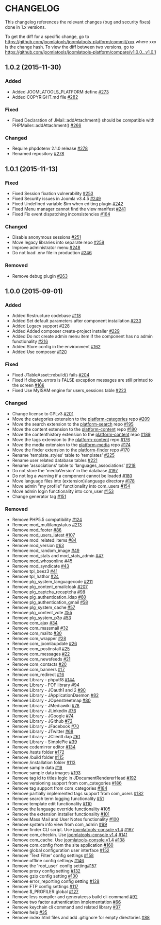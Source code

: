 CHANGELOG
=========

This changelog references the relevant changes (bug and security fixes) done in 1.x versions.

To get the diff for a specific change, go to https://github.com/joomlatools/joomlatools-platform/commit/xxx where xxx is the change hash.
To view the diff between two versions, go to https://github.com/joomlatools/joomlatools-platform/compare/v1.0.0...v1.0.1

## 1.0.2 (2015-11-30)

### Added

* Added JOOMLATOOLS_PLATFORM define [#273](https://github.com/joomlatools/joomlatools-platform/issues/273)
* Added COPYRIGHT.md file [#282](https://github.com/joomlatools/joomlatools-platform/issues/282)

### Fixed 

* Fixed Declaration of JMail::addAttachment() should be compatible with PHPMailer::addAttachment() [#266](https://github.com/joomlatools/joomlatools-platform/issues/266)

### Changed

* Require phpdotenv 2.1.0 release [#278](https://github.com/joomlatools/joomlatools-platform/issues/276)
* Renamed repository [#278](https://github.com/joomlatools/joomlatools-platform/issues/278)

## 1.0.1 (2015-11-13)

### Fixed

* Fixed Session fixation vulnerability [#253](https://github.com/joomlatools/joomlatools-platform/issues/253)
* Fixed Security issues in Joomla v3.4.5 [#249](https://github.com/joomlatools/joomlatools-platform/issues/249)
* Fixed Undefined variable $im when editing plugin [#242](https://github.com/joomlatools/joomlatools-platform/issues/242)
* Fixed Menu manager cannot find the view manifest [#241](https://github.com/joomlatools/joomlatools-platform/issues/241)
* Fixed Fix event dispatching inconsistencies [#164](https://github.com/joomlatools/joomlatools-platform/issues/164)

### Changed

* Disable anonymous sessions [#251](https://github.com/joomlatools/joomlatools-platform/issues/251)
* Move legacy libraries into separate repo [#258](https://github.com/joomlatools/joomlatools-platform/issues/258)
* Improve administrator menu [#248](https://github.com/joomlatools/joomlatools-platform/issues/248)
* Do not load .env file in production [#246](https://github.com/joomlatools/joomlatools-platform/issues/246)

### Removed

* Remove debug plugin [#263](https://github.com/joomlatools/joomlatools-platform/pull/263)

## 1.0.0 (2015-09-01)

### Added

* Added Restructure codebase [#118](https://github.com/joomlatools/joomlatools-platform/pull/118)
* Added Set default parameters after component installation [#233](https://github.com/joomlatools/joomlatools-platform/pull/233)
* Added Legacy support [#228](https://github.com/joomlatools/joomlatools-platform/pull/228)
* Added Added composer create-project installer [#229](https://github.com/joomlatools/joomlatools-platform/pull/229)
* Added Do not create admin menu item if the component has no admin functionality [#216](https://github.com/joomlatools/joomlatools-platform/pull/216)
* Added Store config in the environment [#162](https://github.com/joomlatools/joomlatools-platform/pull/162)
* Added Use composer [#120](https://github.com/joomlatools/joomlatools-platform/pull/120)

### Fixed

* Fixed JTableAsset::rebuild() fails [#204](https://github.com/joomlatools/joomlatools-platform/pull/204)
* Fixed If display_errors is FALSE exception messages are still printed to the screen [#168](https://github.com/joomlatools/joomlatools-platform/pull/168)
* Fixed Use MyISAM engine for users_sessions table [#223](https://github.com/joomlatools/joomlatools-platform/pull/223)

### Changed

* Change license to GPLv3 [#201](https://github.com/joomlatools/joomlatools-platform/pull/201)
* Move the categories extension to the [platform-categories] repo [#209](https://github.com/joomlatools/joomlatools-platform/pull/209)
* Move the search extension to the [platform-search] repo [#195](https://github.com/joomlatools/joomlatools-platform/pull/195)
* Move the content extension to the [platform-content] repo [#180](https://github.com/joomlatools/joomlatools-platform/pull/180)
* Move the contenthistory extension to the [platform-content] repo [#189](https://github.com/joomlatools/joomlatools-platform/pull/189)
* Move the tags extension to the [platform-content] repo [#176](https://github.com/joomlatools/joomlatools-platform/pull/176)
* Move the media extension to the [platform-media] repo [#174](https://github.com/joomlatools/joomlatools-platform/pull/174)
* Move the finder extension to the [platform-finder] repo [#170](https://github.com/joomlatools/joomlatools-platform/pull/170)
* Rename 'template_styles' table to 'templates' [#225](https://github.com/joomlatools/joomlatools-platform/pull/225)
* Rename user related database tables [#221](https://github.com/joomlatools/joomlatools-platform/pull/221)
* Rename 'associations' table to 'languages_associations' [#218](https://github.com/joomlatools/joomlatools-platform/pull/218)
* Do not store the 'mediaVersion' in the database [#197](https://github.com/joomlatools/joomlatools-platform/pull/197)
* Do not log a warning if a component cannot be loaded [#180](https://github.com/joomlatools/joomlatools-platform/pull/180)
* Move language files into (extension)/language directory [#178](https://github.com/joomlatools/joomlatools-platform/pull/178)
* Move admin "my profile" functionality into com_users [#154](https://github.com/joomlatools/joomlatools-platform/pull/154)
* Move admin login functionality into com_user [#153](https://github.com/joomlatools/joomlatools-platform/pull/153)
* Change generator tag [#151](https://github.com/joomlatools/joomlatools-platform/pull/151)

### Removed

* Remove PHP5.5 compatibility [#124](https://github.com/joomlatools/joomlatools-platform/pull/124)
* Remove mod_multilangstatus [#213](https://github.com/joomlatools/joomlatools-platform/pull/213)
* Remove mod_footer [#86](https://github.com/joomlatools/joomlatools-platform/pull/86)
* Remove mod_users_latest [#107](https://github.com/joomlatools/joomlatools-platform/pull/107)
* Remove mod_related_items [#84](https://github.com/joomlatools/joomlatools-platform/pull/84)
* Remove mod_version [#63](https://github.com/joomlatools/joomlatools-platform/pull/63)
* Remove mod_random_image [#49](https://github.com/joomlatools/joomlatools-platform/pull/49)
* Remove mod_stats and mod_stats_admin [#47](https://github.com/joomlatools/joomlatools-platform/pull/47)
* Remove mod_whosonline [#45](https://github.com/joomlatools/joomlatools-platform/pull/45)
* Remove mod_syndicate [#43](https://github.com/joomlatools/joomlatools-platform/pull/43)
* Remove tpl_beez3 [#41](https://github.com/joomlatools/joomlatools-platform/pull/41)
* Remove tpl_hathor [#24](https://github.com/joomlatools/joomlatools-platform/pull/24)
* Remove plg_system_languagecode [#211](https://github.com/joomlatools/joomlatools-platform/pull/211)
* Remove plg_content_emailcloak [#207](https://github.com/joomlatools/joomlatools-platform/pull/207)
* Remove plg_captcha_recaptcha [#98](https://github.com/joomlatools/joomlatools-platform/pull/98)
* Remove plg_authentication_ldap [#60](https://github.com/joomlatools/joomlatools-platform/pull/60)
* Remove plg_authentication_gmail [#58](https://github.com/joomlatools/joomlatools-platform/pull/58)
* Remove plg_system_cache [#57](https://github.com/joomlatools/joomlatools-platform/pull/57)
* Remove plg_content_vote [#55](https://github.com/joomlatools/joomlatools-platform/pull/55)
* Remove plg_system_p3p [#53](https://github.com/joomlatools/joomlatools-platform/pull/53)
* Remove com_ajax [#34](https://github.com/joomlatools/joomlatools-platform/pull/34)
* Remove com_massmail [#32](https://github.com/joomlatools/joomlatools-platform/pull/32)
* Remove com_mailto [#30](https://github.com/joomlatools/joomlatools-platform/pull/30)
* Remove com_wrapper [#28](https://github.com/joomlatools/joomlatools-platform/pull/28)
* Remove com_joomlaupdate [#26](https://github.com/joomlatools/joomlatools-platform/pull/26)
* Remove com_postinstall [#25](https://github.com/joomlatools/joomlatools-platform/pull/25)
* Remove com_messages [#22](https://github.com/joomlatools/joomlatools-platform/pull/22)
* Remove com_newsfeeds [#21](https://github.com/joomlatools/joomlatools-platform/pull/21)
* Remove com_contacts [#20](https://github.com/joomlatools/joomlatools-platform/pull/20)
* Remove com_banners [#17](https://github.com/joomlatools/joomlatools-platform/pull/17)
* Remove com_redirect [#16](https://github.com/joomlatools/joomlatools-platform/pull/16)
* Remove Library - phputf8 [#144](https://github.com/joomlatools/joomlatools-platform/pull/144)
* Remove Library - FOF library [#94](https://github.com/joomlatools/joomlatools-platform/pull/94)
* Remove Library - JOauth1 and 2 [#90](https://github.com/joomlatools/joomlatools-platform/pull/90)
* Remove Library - JApplicationDaemon [#82](https://github.com/joomlatools/joomlatools-platform/pull/82)
* Remove Library - JOpenstreetmap [#80](https://github.com/joomlatools/joomlatools-platform/pull/80)
* Remove Library - JMediawiki [#78](https://github.com/joomlatools/joomlatools-platform/pull/78)
* Remove Library - JLinkedin [#76](https://github.com/joomlatools/joomlatools-platform/pull/76)
* Remove Library - JGoogle [#74](https://github.com/joomlatools/joomlatools-platform/pull/74)
* Remove Library - JGithub [#72](https://github.com/joomlatools/joomlatools-platform/pull/72)
* Remove Library - JFacebook [#70](https://github.com/joomlatools/joomlatools-platform/pull/70)
* Remove Library - JTwitter [#68](https://github.com/joomlatools/joomlatools-platform/pull/68)
* Remove Library - JClientLdap [#61](https://github.com/joomlatools/joomlatools-platform/pull/61)
* Remove Library - SimplePie [#39](https://github.com/joomlatools/joomlatools-platform/pull/39)
* Remove codemirror editor [#134](https://github.com/joomlatools/joomlatools-platform/pull/134)
* Remove /tests folder [#172](https://github.com/joomlatools/joomlatools-platform/pull/172)
* Remove /build folder [#115](https://github.com/joomlatools/joomlatools-platform/pull/115)
* Remove /installation folder [#113](https://github.com/joomlatools/joomlatools-platform/pull/113)
* Remove sample data  [#19](https://github.com/joomlatools/joomlatools-platform/pull/19)
* Remove sample data images [#193](https://github.com/joomlatools/joomlatools-platform/pull/193)
* Remove tag id to titles logic in JDocumentRendererHead [#192](https://github.com/joomlatools/joomlatools-platform/pull/192)
* Remove versioning support from com_categories [#186](https://github.com/joomlatools/joomlatools-platform/pull/186)
* Remove tag support from com_categories [#184](https://github.com/joomlatools/joomlatools-platform/pull/184)
* Remove partially implemented tags support from com_users [#182](https://github.com/joomlatools/joomlatools-platform/pull/182)
* Remove search term logging functionality [#51](https://github.com/joomlatools/joomlatools-platform/pull/51)
* Remove template edit functionality [#110](https://github.com/joomlatools/joomlatools-platform/pull/110)
* Remove the language override functionality [#105](https://github.com/joomlatools/joomlatools-platform/pull/105)
* Remove the extension installer functionality [#101](https://github.com/joomlatools/joomlatools-platform/pull/101)
* Remove Mass Mail and User Notes functionality [#100](https://github.com/joomlatools/joomlatools-platform/pull/100)
* Remove system info view from com_admin [#99](https://github.com/joomlatools/joomlatools-platform/pull/99)
* Remove finder CLI script. Use [joomlatools-console v1.4] [#167](https://github.com/joomlatools/joomlatools-platform/pull/167)
* Remove com_checkin. Use [joomlatools-console v1.4] [#141](https://github.com/joomlatools/joomlatools-platform/pull/141)
* Remove com_cache. Use [joomlatools-console v1.4] [#138](https://github.com/joomlatools/joomlatools-platform/pull/138)
* Remove com_config from the site application [#160](https://github.com/joomlatools/joomlatools-platform/pull/160)
* Remove global configuration user interface [#152](https://github.com/joomlatools/joomlatools-platform/pull/152)
* Remove 'Text Filter' config settings [#158](https://github.com/joomlatools/joomlatools-platform/pull/158)
* Remove offline config settings [#146](https://github.com/joomlatools/joomlatools-platform/pull/146)
* Remove the 'root_user' config setting[#157](https://github.com/joomlatools/joomlatools-platform/pull/157)
* Remove proxy config setting [#132](https://github.com/joomlatools/joomlatools-platform/pull/132)
* Remove gzip config setting [#130](https://github.com/joomlatools/joomlatools-platform/pull/130)
* Remove error_reporting config setting [#128](https://github.com/joomlatools/joomlatools-platform/pull/128)
* Remove FTP config settings [#117](https://github.com/joomlatools/joomlatools-platform/pull/117)
* Remove $_PROFILER global [#127](https://github.com/joomlatools/joomlatools-platform/pull/127)
* Remove less compiler and generatecss build cli command [#92](https://github.com/joomlatools/joomlatools-platform/pull/92)
* Remove two factor authentication implementation [#66](https://github.com/joomlatools/joomlatools-platform/pull/66)
* Remove keychain cli command and related library [#37](https://github.com/joomlatools/joomlatools-platform/pull/37)
* Remove help [#35](https://github.com/joomlatools/joomlatools-platform/pull/35)
* Remove index.html files and add .gitignore for empty directories [#88](https://github.com/joomlatools/joomlatools-platform/pull/88)
 
[platform-categories]: https://github.com/joomlatools/joomlatools-platform-categories
[platform-search]: https://github.com/joomlatools/joomlatools-platform-search
[platform-content]: https://github.com/joomlatools/joomlatools-platform-content
[platform-media]: https://github.com/joomlatools/joomlatools-platform-media
[platform-finder]: https://github.com/joomlatools/joomlatools-platform-finder

[joomlatools-console v1.4]: https://github.com/joomlatools/joomlatools-console/releases/tag/v1.4.0

